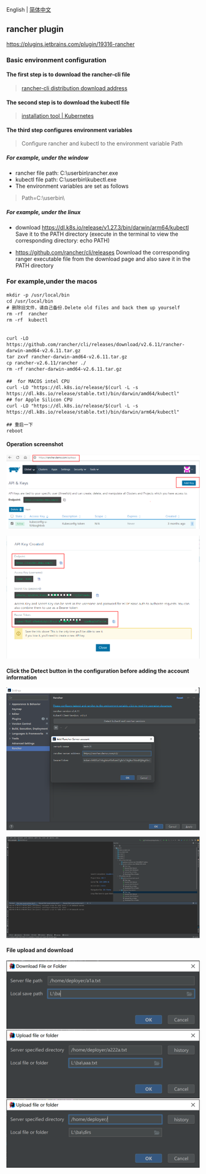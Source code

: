 English | [简体中文](./README.zh-cn.md)

## rancher plugin



https://plugins.jetbrains.com/plugin/19316-rancher



### Basic environment configuration



#### The first step is to download the rancher-cli file

> [rancher-cli distribution download address](https://github.com/rancher/cli/releases)

#### The second step is to download the kubectl file

> [installation tool | Kubernetes](https://kubernetes.io/docs/tasks/tools/)

#### The third step configures environment variables

> Configure rancher and kubectl to the environment variable Path

##### For example, under the window

- rancher file path: C:\userbin\rancher.exe
- kubectl file path: C:\userbin\kubectl.exe
- The environment variables are set as follows

> Path=C:\userbin\


##### For example, under the linux

- download https://dl.k8s.io/release/v1.27.3/bin/darwin/arm64/kubectl Save it to the PATH directory (execute in the terminal to view the corresponding directory: echo PATH)

- https://github.com/rancher/cli/releases Download the corresponding ranger executable file from the download page and also save it in the PATH directory


### For example,under the macos

```
mkdir -p /usr/local/bin
cd /usr/local/bin
# 删除旧文件，请自己备份.Delete old files and back them up yourself
rm -rf  rancher
rm -rf  kubectl


curl -LO https://github.com/rancher/cli/releases/download/v2.6.11/rancher-darwin-amd64-v2.6.11.tar.gz
tar zxvf rancher-darwin-amd64-v2.6.11.tar.gz
cp rancher-v2.6.11/rancher ./
rm -rf rancher-darwin-amd64-v2.6.11.tar.gz

##  for MACOS intel CPU
curl -LO "https://dl.k8s.io/release/$(curl -L -s https://dl.k8s.io/release/stable.txt)/bin/darwin/amd64/kubectl"
## for Apple Silicon CPU
curl -LO "https://dl.k8s.io/release/$(curl -L -s https://dl.k8s.io/release/stable.txt)/bin/darwin/arm64/kubectl"

## 重启一下
reboot
```


#### Operation screenshot

![image-20220623101953105](assets/image-20220623101953105.png)



![image-20220623101928285](assets/image-20220623101928285.png)

#### Click the Detect button in the configuration before adding the account information

![image-20220623101159975](assets/image-20220623101159975.png)



![image-20220623102727662](assets/image-20220623102727662.png)

#### File upload and download

![image-download](assets/download.png)
![image-upload](assets/upload.png)
![image-upload_dirs](assets/upload_dirs.png)
